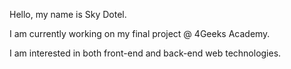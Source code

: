 Hello, my name is Sky Dotel.

I am currently working on my final project @ 4Geeks Academy.

I am interested in both front-end and back-end web technologies.
